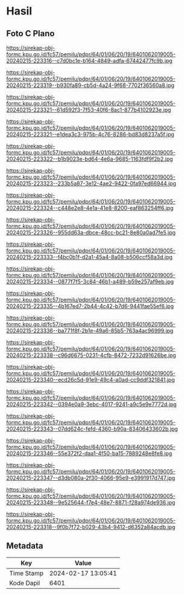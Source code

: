 # Hasil

## Foto C Plano

https://sirekap-obj-formc.kpu.go.id/fc57/pemilu/pdpr/64/01/06/20/19/6401062019005-20240215-223316--c7d0bc1e-b164-4849-adfa-67442477fc9b.jpg

https://sirekap-obj-formc.kpu.go.id/fc57/pemilu/pdpr/64/01/06/20/19/6401062019005-20240215-223319--b930fa89-cb5d-4a24-9f68-7702f36560a8.jpg

https://sirekap-obj-formc.kpu.go.id/fc57/pemilu/pdpr/64/01/06/20/19/6401062019005-20240215-223321--61d592f3-7f53-40f6-8ac1-877b4102923e.jpg

https://sirekap-obj-formc.kpu.go.id/fc57/pemilu/pdpr/64/01/06/20/19/6401062019005-20240215-223321--e1dea3c3-975b-4c76-8286-bd83d8237a5f.jpg

https://sirekap-obj-formc.kpu.go.id/fc57/pemilu/pdpr/64/01/06/20/19/6401062019005-20240215-223322--b1b9023e-bd64-4e6a-9685-1163fdf9f2b2.jpg

https://sirekap-obj-formc.kpu.go.id/fc57/pemilu/pdpr/64/01/06/20/19/6401062019005-20240215-223323--233b5a87-3e12-4ae2-9422-0fa97ed66944.jpg

https://sirekap-obj-formc.kpu.go.id/fc57/pemilu/pdpr/64/01/06/20/19/6401062019005-20240215-223324--c448e2e8-4e1a-41e8-8200-eaf863254ff6.jpg

https://sirekap-obj-formc.kpu.go.id/fc57/pemilu/pdpr/64/01/06/20/19/6401062019005-20240215-223326--955dd63a-dbce-48cc-bc21-8e80a0ad7fe5.jpg

https://sirekap-obj-formc.kpu.go.id/fc57/pemilu/pdpr/64/01/06/20/19/6401062019005-20240215-223333--f4bc0b1f-d2a1-45a4-8a08-b506ccf58a3d.jpg

https://sirekap-obj-formc.kpu.go.id/fc57/pemilu/pdpr/64/01/06/20/19/6401062019005-20240215-223334--0877f7f5-3c84-46b1-a489-b59e257af9eb.jpg

https://sirekap-obj-formc.kpu.go.id/fc57/pemilu/pdpr/64/01/06/20/19/6401062019005-20240215-223335--4b167ed7-2b44-4c42-b7d6-9441fae55ef6.jpg

https://sirekap-obj-formc.kpu.go.id/fc57/pemilu/pdpr/64/01/06/20/19/6401062019005-20240215-223336--ba771f8f-2b1e-49a6-85b5-763a4ac96999.jpg

https://sirekap-obj-formc.kpu.go.id/fc57/pemilu/pdpr/64/01/06/20/19/6401062019005-20240215-223338--c96d6675-0231-4cfb-8472-7232d91626be.jpg

https://sirekap-obj-formc.kpu.go.id/fc57/pemilu/pdpr/64/01/06/20/19/6401062019005-20240215-223340--ecd26c5d-91e9-49c4-a0ad-cc9ddf321841.jpg

https://sirekap-obj-formc.kpu.go.id/fc57/pemilu/pdpr/64/01/06/20/19/6401062019005-20240215-223342--0394e0a9-3ebc-4017-9241-a9c5e9e7772d.jpg

https://sirekap-obj-formc.kpu.go.id/fc57/pemilu/pdpr/64/01/06/20/19/6401062019005-20240215-223343--07dd624c-fefd-4360-b90a-83406433602b.jpg

https://sirekap-obj-formc.kpu.go.id/fc57/pemilu/pdpr/64/01/06/20/19/6401062019005-20240215-223346--55e372f2-daa1-4f50-ba15-7889248e8fe8.jpg

https://sirekap-obj-formc.kpu.go.id/fc57/pemilu/pdpr/64/01/06/20/19/6401062019005-20240215-223347--d3db080a-2f30-4066-95e9-e3991917d747.jpg

https://sirekap-obj-formc.kpu.go.id/fc57/pemilu/pdpr/64/01/06/20/19/6401062019005-20240215-223348--9e525644-f7e4-48e7-8871-f28a974de936.jpg

https://sirekap-obj-formc.kpu.go.id/fc57/pemilu/pdpr/64/01/06/20/19/6401062019005-20240215-223318--9f0b7f72-b029-43b4-9412-d6352a84acdb.jpg


## Metadata

| Key        | Value               |
| ---------- | ------------------- |
| Time Stamp | 2024-02-17 13:05:41 |
| Kode Dapil | 6401                |



